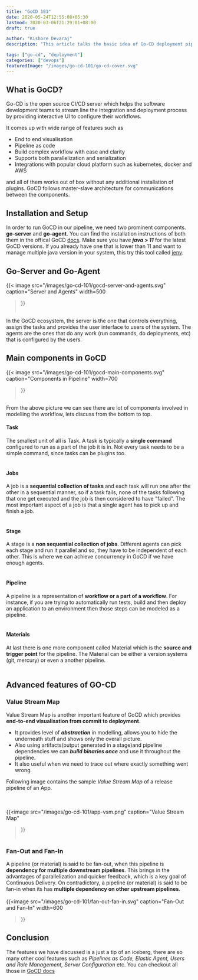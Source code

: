 ```yaml
---
title: "GoCD 101"
date: 2020-05-24T12:55:08+05:30
lastmod: 2020-03-06T21:29:01+08:00
draft: true

author: "Kishore Devaraj"
description: "This article talks the basic idea of Go-CD deployment pipeline, its internal components and how it works"

tags: ["go-cd", "deployment"]
categories: ["devops"]
featuredImage: "/images/go-cd-101/go-cd-cover.svg"
---
```

<!--more-->


## What is GoCD?
Go-CD is the open source CI/CD server which helps the software development teams to stream line the integration and deployment
process by providing interactive UI to configure their workflows.

It comes up with wide range of features such as
- End to end visualisation
- Pipeline as code
- Build complex workflow with ease and clarity
- Supports both parallelization and serialization
- Integrations with popular cloud platform such as kubernetes, docker and AWS

and all of them works out of box without any additional installation of plugins. GoCD follows master-slave architecture
for communications between the components.

## Installation and Setup
In order to run GoCD in our pipeline, we need two prominent components. **go-server** and **go-agent**.
You can find the installation instructions of both them in the offical GoCD [docs](https://www.gocd.org/download/).
Make sure you have ***java > 11*** for the latest GoCD versions. If you already have one that is lower than 11 and want
to manage multiple java version in your system, this try this tool called [jenv](https://www.jenv.be/).

## Go-Server and Go-Agent
{{< image src="/images/go-cd-101/gocd-server-and-agents.svg"
caption="Server and Agents"
width=500
>}}
<br></br>

In the GoCD ecosystem, the server is the one that controls everything, assign the tasks and
provides the user interface to users of the system.
The agents are the ones that do any work (run commands, do deployments, etc) that is configured by the users.

## Main components in GoCD
{{< image src="/images/go-cd-101/gocd-main-components.svg"
caption="Components in Pipeline"
width=700
>}}
<br></br>

From the above picture we can see there are lot of components involved in modelling the workflow, lets discuss
from the bottom to top.

#### Task
The smallest unit of all is Task. A task is typically a **single command** configured to run as a part of the job it is in.
Not every task needs to be a simple command, since tasks can be plugins too.
<br></br>

#### Jobs
A job is a **sequential collection of tasks** and each task will run one after the other in a sequential manner,
so if a task fails, none of the tasks following that one get executed and the job is then considered to have "failed".
The most important aspect of a job is that a single agent has to pick up and finish a job.
<br></br>

#### Stage
A stage is a **non sequential collection of jobs**.
Different agents can pick each stage and run it parallel and so, they have to be independent of each other.
This is where we can achieve concurrency in GoCD if we have enough agents.
<br></br>

#### Pipeline
A pipeline is a representation of **workflow or a part of a workflow**.
For instance, if you are trying to automatically run tests, build and then deploy an application to an environment
then those steps can be modeled as a pipeline.
<br></br>

#### Materials
At last there is one more component called Material which is the **source and trigger point** for the pipeline.
The Material can be either a version systems (git, mercury) or even a another pipeline.
<br></br>

## Advanced features of GO-CD
### Value Stream Map
Value Stream Map is another important feature of GoCD which provides **end-to-end visualisation from commit to deployment**.
- It provides level of ***abstraction*** in modelling, allows you to hide the underneath stuff and shows only the overall picture.
- Also using artifacts(output generated in a stage)and pipeline dependencies we can ***build binaries once*** and use it throughout the pipeline.
- It also useful when we need to trace out where exactly something went wrong.

Following image contains the sample *Value Stream Map* of a release pipeline of an App.

<br></br>
{{<image src="/images/go-cd-101/app-vsm.png"
caption="Value Stream Map"
>}}
<br></br>

### Fan-Out and Fan-In
A pipeline (or material) is said to be fan-out, when this pipeline is **dependency for multiple downstream pipelines**.
This brings in the advantages of parallelization and quicker feedback, which is a key goal of Continuous Delivery.
On contradictory, a pipeline (or material) is said to be fan-in when its has **multiple dependency on other upstream pipelines**.
<br></br>
{{<image src="/images/go-cd-101/fan-out-fan-in.svg"
caption="Fan-Out and Fan-In"
width=600
>}}

## Conclusion
The features we have discussed is a just a tip of an iceberg, there are so many other cool features such as *Pipelines as Code,
Elastic Agent, Users and Role Management, Server Configuration* etc.
You can checkout all those in [GoCD docs](https://docs.gocd.org/current/)

